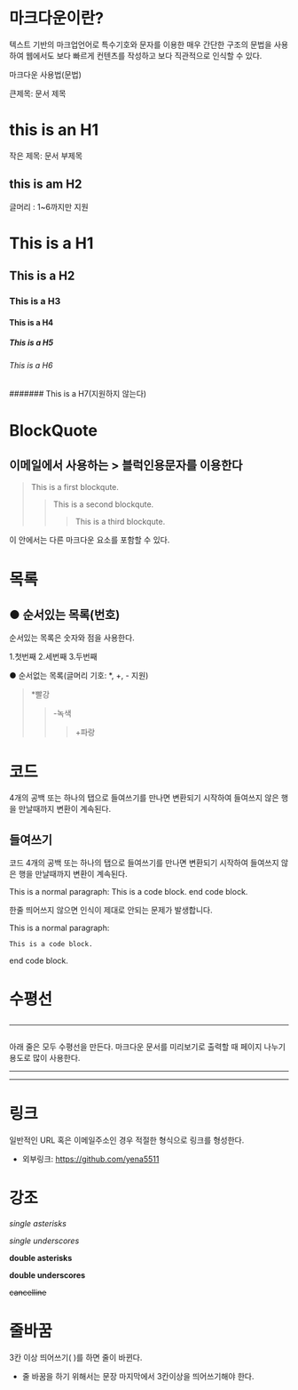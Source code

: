 마크다운이란?
===========

텍스트 기반의 마크업언어로 특수기호와 문자를 이용한 매우 간단한 구조의 문법을 사용하여 웹에서도 보다 빠르게 컨텐츠를 작성하고 보다 직관적으로 인식할 수 있다.

마크다운 사용법(문법)

큰제목: 문서 제목

this is an H1
=============



작은 제목: 문서 부제목

this is am H2
-------------



글머리 : 1~6까지만 지원

# This is a H1
## This is a H2
### This is a H3
#### This is a H4
##### This is a H5
###### This is a H6
####### This is a H7(지원하지 않는다)



BlockQuote
==========
이메일에서 사용하는 > 블럭인용문자를 이용한다
----------------------------------------


> This is a first blockqute.
>	> This is a second blockqute.
>	>	> This is a third blockqute.

이 안에서는 다른 마크다운 요소를 포함할 수 있다.



목록
===
● 순서있는 목록(번호)
-------------------
순서있는 목록은 숫자와 점을 사용한다.

1.첫번째
2.세번째
3.두번째



● 순서없는 목록(글머리 기호: *, +, - 지원)

>*빨강
>   >   -녹색
>   >   >+파랑


코드
====
4개의 공백 또는 하나의 탭으로 들여쓰기를 만나면 변환되기 시작하여 들여쓰지 않은 행을 만날때까지 변환이 계속된다.

들여쓰기
-------
코드
4개의 공백 또는 하나의 탭으로 들여쓰기를 만나면 변환되기 시작하여 들여쓰지 않은 행을 만날때까지 변환이 계속된다.

This is a normal paragraph:
This is a code block.
end code block.

한줄 띄어쓰지 않으면 인식이 제대로 안되는 문제가 발생합니다.


This is a normal paragraph:

    This is a code block.

end code block.



수평선 <hr/>
==========
아래 줄은 모두 수평선을 만든다. 마크다운 문서를 미리보기로 출력할 때 페이지 나누기 용도로 많이 사용한다.

* * *

***


링크
=========
일반적인 URL 혹은 이메일주소인 경우 적절한 형식으로 링크를 형성한다.
* 외부링크: <https://github.com/yena5511>




강조
=====
*single asterisks*

_single underscores_

**double asterisks**

__double underscores__

~~cancelline~~


줄바꿈
======
3칸 이상 띄어쓰기( )를 하면 줄이 바뀐다.

* 줄 바꿈을 하기 위해서는 문장 마지막에서 3칸이상을 띄어쓰기해야 한다.



